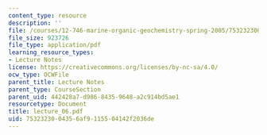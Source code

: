 ```yaml
---
content_type: resource
description: ''
file: /courses/12-746-marine-organic-geochemistry-spring-2005/7532323004356af9115504142f2036de_lecture_06.pdf
file_size: 923726
file_type: application/pdf
learning_resource_types:
- Lecture Notes
license: https://creativecommons.org/licenses/by-nc-sa/4.0/
ocw_type: OCWFile
parent_title: Lecture Notes
parent_type: CourseSection
parent_uid: 442428a7-d986-8435-9648-a2c914bd5ae1
resourcetype: Document
title: lecture_06.pdf
uid: 75323230-0435-6af9-1155-04142f2036de
---
```

